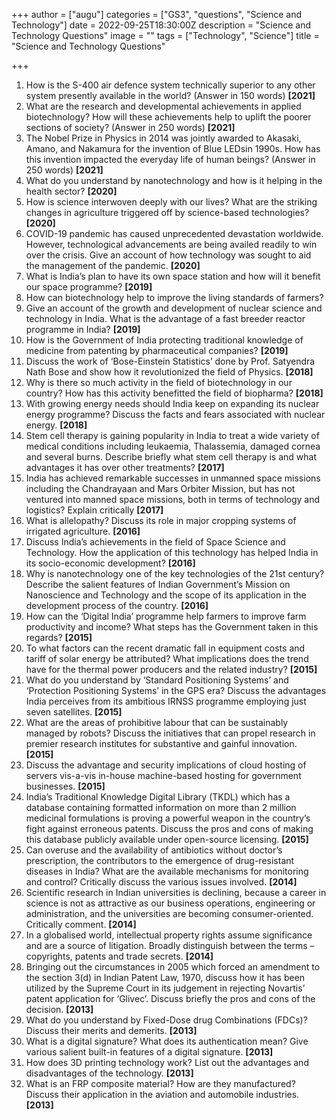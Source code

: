 +++
author = ["augu"]
categories = ["GS3", "questions", "Science and Technology"]
date = 2022-09-25T18:30:00Z
description = "Science and Technology Questions"
image = ""
tags = ["Technology", "Science"]
title = "Science and Technology Questions"

+++
 1. How is the S-400 air defence system technically superior to any other system presently available in the world? (Answer in 150 words) **\[2021\]**
 2. What are the research and developmental achievements in applied biotechnology? How will these achievements help to uplift the poorer sections of society? (Answer in 250 words) **\[2021\]**
 3. The Nobel Prize in Physics in 2014 was jointly awarded to Akasaki, Amano, and Nakamura for the invention of Blue LEDsin 1990s. How has this invention impacted the everyday life of human beings? (Answer in 250 words) **\[2021\]**
 4. What do you understand by nanotechnology and how is it helping in the health sector? **\[2020\]**
 5. How is science interwoven deeply with our lives? What are the striking changes in agriculture triggered off by science-based technologies? **\[2020\]**
 6. COVID-19 pandemic has caused unprecedented devastation worldwide. However, technological advancements are being availed readily to win over the crisis. Give an account of how technology was sought to aid the management of the pandemic. **\[2020\]**
 7. What is India’s plan to have its own space station and how will it benefit our space programme? **\[2019\]**
 8. How can biotechnology help to improve the living standards of farmers?
 9. Give an account of the growth and development of nuclear science and technology in India. What is the advantage of a fast breeder reactor programme in India? **\[2019\]**
10. How is the Government of India protecting traditional knowledge of medicine from patenting by pharmaceutical companies? **\[2019\]**
11. Discuss the work of ‘Bose-Einstein Statistics’ done by Prof. Satyendra Nath Bose and show how it revolutionized the field of Physics. **\[2018\]**
12. Why is there so much activity in the field of biotechnology in our country? How has this activity benefitted the field of biopharma? **\[2018\]**
13. With growing energy needs should India keep on expanding its nuclear energy programme? Discuss the facts and fears associated with nuclear energy. **\[2018\]**
14. Stem cell therapy is gaining popularity in India to treat a wide variety of medical conditions including leukaemia, Thalassemia, damaged cornea and several burns. Describe briefly what stem cell therapy is and what advantages it has over other treatments? **\[2017\]**
15. India has achieved remarkable successes in unmanned space missions including the Chandrayaan and Mars Orbiter Mission, but has not ventured into manned space missions, both in terms of technology and logistics? Explain critically **\[2017\]**
16. What is allelopathy? Discuss its role in major cropping systems of irrigated agriculture.  **\[2016\]**
17. Discuss India’s achievements in the field of Space Science and Technology. How the application of this technology has helped India in its socio-economic development?  **\[2016\]**
18. Why is nanotechnology one of the key technologies of the 21st century? Describe the salient features of Indian Government’s Mission on Nanoscience and Technology and the scope of its application in the development process of the country.  **\[2016\]**
19. How can the ‘Digital India’ programme help farmers to improve farm productivity and income? What steps has the Government taken in this regards?  **\[2015\]**
20. To what factors can the recent dramatic fall in equipment costs and tariff of solar energy be attributed? What implications does the trend have for the thermal power producers and the related industry?  **\[2015\]**
21. What do you understand by ‘Standard Positioning Systems’ and ‘Protection Positioning Systems’ in the GPS era? Discuss the advantages India perceives from its ambitious IRNSS programme employing just seven satellites.  **\[2015\]**
22. What are the areas of prohibitive labour that can be sustainably managed by robots? Discuss the initiatives that can propel research in premier research institutes for substantive and gainful innovation.  **\[2015\]**
23. Discuss the advantage and security implications of cloud hosting of servers vis-a-vis in-house machine-based hosting for government businesses.  **\[2015\]**
24. India’s Traditional Knowledge Digital Library (TKDL) which has a database containing formatted information on more than 2 million medicinal formulations is proving a powerful weapon in the country’s fight against erroneous patents. Discuss the pros and cons of making this database publicly available under open-source licensing.  **\[2015\]**
25. Can overuse and the availability of antibiotics without doctor’s prescription, the contributors to the emergence of drug-resistant diseases in India? What are the available mechanisms for monitoring and control? Critically discuss the various issues involved. **\[2014\]**
26. Scientific research in Indian universities is declining, because a career in science is not as attractive as our business operations, engineering or administration, and the universities are becoming consumer-oriented. Critically comment. **\[2014\]**
27. In a globalised world, intellectual property rights assume significance and are a source of litigation. Broadly distinguish between the terms – copyrights, patents and trade secrets. **\[2014\]**
28. Bringing out the circumstances in 2005 which forced an amendment to the section 3(d) in Indian Patent Law, 1970, discuss how it has been utilized by the Supreme Court in its judgement in rejecting Novartis’ patent application for ‘Glivec’. Discuss briefly the pros and cons of the decision. **\[2013\]**
29. What do you understand by Fixed-Dose drug Combinations (FDCs)? Discuss their merits and demerits. **\[2013\]**
30. What is a digital signature? What does its authentication mean? Give various salient built-in features of a digital signature. **\[2013\]**
31. How does 3D printing technology work? List out the advantages and disadvantages of the technology. **\[2013\]**
32. What is an FRP composite material? How are they manufactured? Discuss their application in the aviation and automobile industries. **\[2013\]**